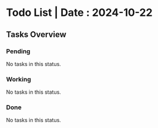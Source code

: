 # Todo List | Date : 2024-10-22 

## Tasks Overview

### Pending
No tasks in this status.

### Working
No tasks in this status.

### Done
No tasks in this status.

